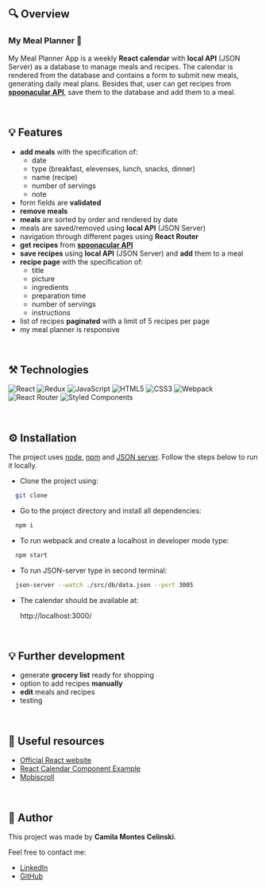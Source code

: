 ## 🔍 Overview

### My Meal Planner :calendar:

My Meal Planner App is a weekly **React calendar** with **local API** (JSON Server) as a database to manage meals and recipes. The calendar is rendered from the database and contains a form to submit new meals, generating daily meal plans. Besides that, user can get recipes from [**spoonacular API**](https://spoonacular.com/food-api), save them to the database and add them to a meal.

&nbsp;

## :bulb: Features

- **add meals** with the specification of:
    - date
    - type (breakfast, elevenses, lunch, snacks, dinner)
    - name (recipe)
    - number of servings
    - note
- form fields are **validated**
- **remove meals**
- **meals** are sorted by order and rendered by date
- meals are saved/removed using **local API** (JSON Server)
- navigation through different pages using **React Router**
- **get recipes** from [**spoonacular API**](https://spoonacular.com/food-api)
- **save recipes** using **local API** (JSON Server) and **add** them to a meal
- **recipe page** with the specification of:
    - title
    - picture
    - ingredients
    - preparation time
    - number of servings
    - instructions
- list of recipes **paginated** with a limit of 5 recipes per page
- my meal planner is responsive

&nbsp;

## :hammer_and_pick: Technologies

![React](https://img.shields.io/badge/React-20232A?style=for-the-badge&logo=react&logoColor=61DAFB)
![Redux](https://img.shields.io/badge/Redux-593D88?style=for-the-badge&logo=redux&logoColor=white)
![JavaScript](https://img.shields.io/badge/JavaScript-323330?style=for-the-badge&logo=javascript&logoColor=F7DF1E)
![HTML5](https://img.shields.io/badge/HTML5-E34F26?style=for-the-badge&logo=html5&logoColor=white)
![CSS3](https://img.shields.io/badge/CSS3-1572B6?style=for-the-badge&logo=css3&logoColor=white)
![Webpack](https://img.shields.io/badge/Webpack-8DD6F9?style=for-the-badge&logo=Webpack&logoColor=white)
![React Router](https://img.shields.io/badge/React_Router-CA4245?style=for-the-badge&logo=react-router&logoColor=white)
![Styled Components](https://img.shields.io/badge/styled--components-DB7093?style=for-the-badge&logo=styled-components&logoColor=white)

&nbsp;

## ⚙️ Installation

The project uses [node](https://nodejs.org/en/), [npm](https://www.npmjs.com/) and [JSON server](https://www.npmjs.com/package/json-server). Follow the steps below to run it locally.

- Clone the project using:

```bash
  git clone
```

- Go to the project directory and install all dependencies:

```bash
  npm i
```

- To run webpack and create a localhost in developer mode type:

```bash
  npm start
```
- To run JSON-server type in second terminal:

```bash
  json-server --watch ./src/db/data.json --port 3005
```

- The calendar should be available at:

  http://localhost:3000/

&nbsp;

## :bulb: Further development

- generate **grocery list** ready for shopping
- option to add recipes **manually** 
- **edit** meals and recipes
- testing

&nbsp;

## 🔗 Useful resources

- [Official React website](https://reactjs.org/docs/getting-started.html)
- [React Calendar Component Example](https://justacoding.blog/react-calendar-component-example-with-events/)
- [Mobiscroll](https://demo.mobiscroll.com/react/eventcalendar)

&nbsp;

## :envelope_with_arrow: Author

This project was made by **Camila Montes Celinski**.

Feel free to contact me:
- [LinkedIn](https://br.linkedin.com/in/camila-montes-celinski-5a406942)
- [GitHub](https://github.com/camicelinski)